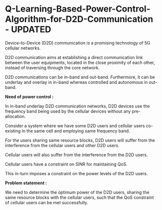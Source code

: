 # Q-Learning-Based-Power-Control-Algorithm-for-D2D-Communication - UPDATED
Device-to-Device (D2D) communication is a promising technology of 5G cellular networks. 

D2D communication aims at establishing a direct communication link between the user equipments, located in the close proximity of each other, instead of traversing through the core network.

D2D communications can be in-band and out-band. Furthermore, it can be underlay and overlay in in-band whereas controlled and autonomous in out-band.

**Need of power control :**

In in-band underlay D2D communication networks, D2D devices use the frequency band being used by the cellular devices without any pre-allocation.

Consider a system where we have some D2D users and cellular users co-existing in the same cell and employing same frequency band.

For the users sharing same resource blocks, D2D users will suffer from the interference from the cellular users and other D2D users. 

  Cellular users will also suffer from the interference from the D2D users.

  Cellular users have a constraint on SINR for maintaining QoS.

  This in-turn imposes a constraint on the power levels of the D2D users.
  
**Problem statement :**

We need to determine the optimum power of the D2D users,  sharing the same resource blocks with the cellular users, such that the QoS constraint of cellular users can be met successfully.


